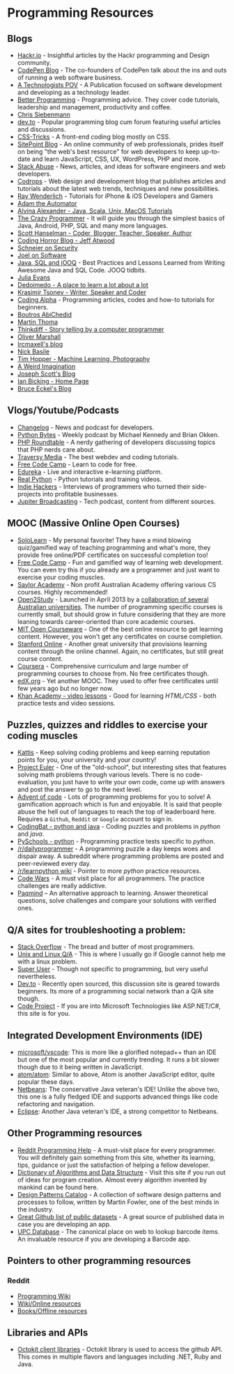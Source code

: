 # Programming Resources

## Blogs

- [Hackr.io](https://hackr.io/blog) - Insightful articles by the Hackr programming and Design community.
- [CodePen Blog](https://blog.codepen.io/) - The co-founders of CodePen talk about the ins and outs of running a web software business.
- [A Technologists POV](https://medium.com/a-technologists-pov) - A Publication focused on software development and developing as a technology leader.
- [Better Programming](https://medium.com/better-programming) - Programming advice. They cover code tutorials, leadership and management, productivity and coffee.
- [Chris Siebenmann](https://utcc.utoronto.ca/~cks/space/blog/)
- [dev.to](https://dev.to/) - Popular programming blog cum forum featuring useful articles and discussions.
- [CSS-Tricks](https://css-tricks.com/) - A front-end coding blog mostly on CSS.
- [SitePoint Blog](https://www.sitepoint.com/blog/) - An online community of web professionals, prides itself on being "the web's best resource" for web developers to keep up-to-date and learn JavaScript, CSS, UX, WordPress, PHP and more.
- [Stack Abuse](https://stackabuse.com/) - News, articles, and ideas for software engineers and web developers.
- [Codrops](https://tympanus.net/codrops/) - Web design and development blog that publishes articles and tutorials about the latest web trends, techniques and new possibilities.
- [Ray Wenderlich](https://www.raywenderlich.com/) - Tutorials for iPhone & iOS Developers and Gamers
- [Adam the Automator](https://adamtheautomator.com/)
- [Alvina Alexander - Java, Scala, Unix, MacOS Tutorials](https://alvinalexander.com/)
- [The Crazy Programmer](https://www.thecrazyprogrammer.com/) - It will guide you through the simplest basics of Java, Android, PHP, SQL and many more languages.
- [Scott Hanselman - Coder, Blogger, Teacher, Speaker, Author](https://www.hanselman.com/)
- [Coding Horror Blog - Jeff Atwood](https://blog.codinghorror.com/)
- [Schneier on Security](https://www.schneier.com/)
- [Joel on Software](https://www.joelonsoftware.com/)
- [Java, SQL and jOOQ](https://blog.jooq.org/) - Best Practices and Lessons Learned from Writing Awesome Java and SQL Code. JOOQ tidbits.
- [Julia Evans](https://jvns.ca/)
- [Dedoimedo - A place to learn a lot about a lot](https://www.dedoimedo.com/)
- [Krasimir Tsonev - Writer, Speaker and Coder](https://krasimirtsonev.com/)
- [Coding Alpha](https://www.codingalpha.com/) - Programming articles, codes and how-to tutorials for beginners.
- [Boutros AbiChedid](https://bacsoftwareconsulting.com/blog/index.php/about/)
- [Martin Thoma](https://martin-thoma.com/)
- [Thinkdiff - Story telling by a computer programmer](https://thinkdiff.net/)
- [Oliver Marshall](https://olivermarshall.net/)
- [Ircmaxell's blog](https://blog.ircmaxell.com/)
- [Nick Basile](https://nick-basile.com/)
- [Tim Hopper - Machine Learning, Photography](https://tdhopper.com/)
- [A Weird Imagination](https://aweirdimagination.net/)
- [Joseph Scott's Blog](https://blog.josephscott.org/)
- [Ian Bicking - Home Page](https://www.ianbicking.org/)
- [Bruce Eckel's Blog](https://www.bruceeckel.com/)

## Vlogs/Youtube/Podcasts

- [Changelog](https://www.youtube.com/c/Changelog) - News and podcast for developers.
- [Python Bytes](https://www.youtube.com/c/PythonBytesPodcast) - Weekly podcast by Michael Kennedy and Brian Okken.
- [PHP Roundtable](https://www.youtube.com/c/PHPRoundtable) - A nerdy gathering of developers discussing topics that PHP nerds care about.
- [Traversy Media](https://www.youtube.com/c/TraversyMedia) - The best webdev and coding tutorials.
- [Free Code Camp](https://www.youtube.com/c/Freecodecamp) - Learn to code for free.
- [Edureka](https://www.youtube.com/c/edurekaIN) - Live and interactive e-learning platform.
- [Real Python](https://www.youtube.com/c/realpython) - Python tutorials and training videos.
- [Indie Hackers](https://www.youtube.com/channel/UC36zt_eM_gZQXayw_pAdASg) - Interviews of programmers who turned their side-projects into profitable businesses.
- [Jupiter Broadcasting](https://www.youtube.com/c/JupiterBroadcasting) - Tech podcast, content from different sources.

## MOOC (Massive Online Open Courses)

- [SoloLearn](https://www.sololearn.com/) - My personal favorite! They have a mind blowing quiz/gamified way of teaching programming and what's more, they provide free online/PDF certificates on successful completion too!
- [Free Code Camp](https://www.freecodecamp.org) - Fun and gamified way of learning web development. You can even try this if you already are a programmer and just want to exercise your coding muscles.
- [Saylor Academy](https://learn.saylor.org) - Non profit Australian Academy offering various CS courses. Highly recommended!
- [Open2Study](https://www.open2study.com/courses) - Launched in April 2013 by a [collaboration of several Australian universities](http://www.thegoodmooc.com/2013/06/a-review-of-open2study.html). The number of programming specific courses is currently small, but should grow in future considering that they are more leaning towards career-oriented than core academic courses.
- [MIT Open Courseware](http://ocw.mit.edu/index.htm) - One of the best online resource to get learning content. However, you won't get any certificates on course completion.
- [Stanford Online](http://online.stanford.edu/about) - Another great university that provisions learning content through the online channel. Again, no certificates, but still great course content.
- [Coursera](https://www.coursera.org/courses?query=php) - Comprehensive curriculum and large number of programming courses to choose from. No free certificates though.
- [edX.org](https://courses.edx.org/) - Yet another MOOC. They used to offer free certificates until few years ago but no longer now.
- [Khan Academy - video lessons](https://www.khanacademy.org/computing/computer-programming/html-css/) - Good for learning *HTML/CSS* - both practice tests and video sessions.

## Puzzles, quizzes and riddles to exercise your coding muscles	

- [Kattis](https://open.kattis.com/) - Keep solving coding problems and keep earning reputation points for you, your university and your country!
- [Project Euler](https://projecteuler.net/) - One of the "old-school", but interesting sites that features solving math problems through various levels. There is no code-evaluation, you just have to write your own code, come up with answers and post the answer to go to the next level.
- [Advent of code](https://adventofcode.com/) - Lots of programming problems for you to solve! A gamification approach which is fun and enjoyable. It is said that people abuse the hell out of languages to reach the top of leaderboard here. Requires a `Github`, `Reddit` or `Google` account to sign in.
- [CodingBat - python and java](https://codingbat.com/) - Coding puzzles and problems in *python* and *java*.
- [PySchools - python](https://www.pyschools.com/quiz/view_ranking) - Programming practice tests specific to *python*.
- [/r/dailyprogrammer](https://www.reddit.com/r/dailyprogrammer) - A programming puzzle a day keeps woes and dispair away. A subreddit where programming problems are posted and peer-reviewed every day.
- [/r/learnpython wiki](https://www.reddit.com/r/learnpython/wiki/index#wiki_practice_python) - Pointer to more *python* practice resources.
- [Code Wars](https://www.codewars.com/) - A must visit place for all programmers. The practice challenges are really addictive.
- [Paqmind](http://paqmind.com/) – An alternative approach to learning. Answer theoretical questions, solve challenges and compare your solutions with verified ones.

## Q/A sites for troubleshooting a problem:

- [Stack Overflow](https://stackoverflow.com) - The bread and butter of most programmers.
- [Unix and Linux Q/A](https://unix.stackexchange.com/) - This is where I usually go if Google cannot help me with a linux problem.
- [Super User](https://superuser.com/) - Though not specific to programming, but very useful nevertheless.
- [Dev.to](https://dev.to) - Recently open sourced, this discussion site is geared towards beginners. Its more of a programming social network than a Q/A site though.
- [Code Project](https://www.codeproject.com/) - If you are into Microsoft Technologies like ASP.NET/C#, this site is for you.

## Integrated Development Environments (IDE)

- [microsoft/vscode](https://github.com/microsoft/vscode): This is more like a glorified notepad++ than an IDE but one of the most popular and currently trending. It runs a bit slower though due to it being written in JavaScript.
- [atom/atom](https://github.com/atom/atom): Similar to above, Atom is another JavaScript editor, quite popular these days.
- [Netbeans](https://netbeans.apache.org/): The conservative Java veteran's IDE! Unlike the above two, this one is a fully fledged IDE and supports advanced things like code refactoring and navigation.
- [Eclipse](https://eclipse.org): Another Java veteran's IDE, a strong competitor to Netbeans.

## Other Programming resources

- [Reddit Programming Help](http://www.reddit.com/r/learnprogramming) - A must-visit place for every programmer. You will definitely gain something from this site, whether its learning, tips, guidance or just the satisfaction of helping a fellow developer.
- [Dictionary of Algorithms and Data Structure](http://xlinux.nist.gov/dads/) - Visit this site if you run out of ideas for program creation. Almost every algorithm invented by mankind can be found here.
- [Design Patterns Catalog](http://martinfowler.com/eaaCatalog/) - A collection of software design patterns and processes to follow, written by Martin Fowler, one of the best minds in the industry.
- [Great Github list of public datasets](http://www.datasciencecentral.com/profiles/blogs/great-github-list-of-public-data-sets?overrideMobileRedirect=1) - A great source of published data in case you are developing an app.
- [UPC Database](https://www.upcdatabase.com/itemform.asp) - The canonical place on web to lookup barcode items. An invaluable resource if you are developing a Barcode app.

## Pointers to other programming resources

### Reddit

- [Programming Wiki](https://www.reddit.com/r/learnprogramming/wiki)
- [Wiki/Online resources](https://www.reddit.com/r/learnprogramming/wiki/index#wiki_online_resources)
- [Books/Offline resources](http://www.reddit.com/r/learnprogramming/wiki/books)

## Libraries and APIs

- [Octokit client libraries](https://developer.github.com/libraries/) - Octokit library is used to access the github API. This comes in multiple flavors and languages including .NET, Ruby and Java.

